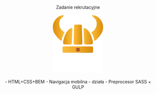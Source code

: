 <p align="center">
Zadanie rekrutacyjne
<br/><br/>
<img src="dist/images/logo.webp">
<br/><br/>
<span>- HTML+CSS+BEM</span>
<span>- Navigacja mobilna - działa</span>
<span>- Preprocesor SASS + GULP</span>
</p>